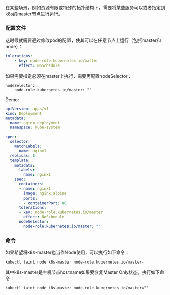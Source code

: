 

在某些场景，例如资源有限或特殊的拓扑结构下，需要将某些服务可以或者指定到k8s的master节点进行运行。



### 配置文件

这时候就需要通过修改pod的配置，使其可以在任意节点上运行（包括master和node）：

```yaml
tolerations:
    - key: node-role.kubernetes.io/master
      effect: NoSchedule
```


如果需要指定必须在master上执行，需要再配置nodeSelector：

```
nodeSelector:
    node-role.kubernetes.io/master: ""
```



Demo:

``` yaml
apiVersion: apps/v1
kind: Deployment
metadata:
  name: nginx-deployment
  namespace: kube-system

spec:
  selector:
    matchLabels:
      name: nginx1
  replicas: 1 
  template:
    metadata:
      labels:
        name: nginx1
    spec:
      containers:
      - name: nginx1
        image: nginx:alpine
        ports:
        - containerPort: 80
      tolerations:
      - key: node-role.kubernetes.io/master
        effect: NoSchedule
      nodeSelector:
        node-role.kubernetes.io/master: ""
```



### 命令

如果希望将k8s-master也当作Node使用，可以执行如下命令：

```
kubectl taint node k8s-master node-role.kubernetes.io/master-
```

其中k8s-master是主机节点hostname如果要恢复Master Only状态，执行如下命令：
 

```
kubectl taint node k8s-master node-role.kubernetes.io/master=""
```